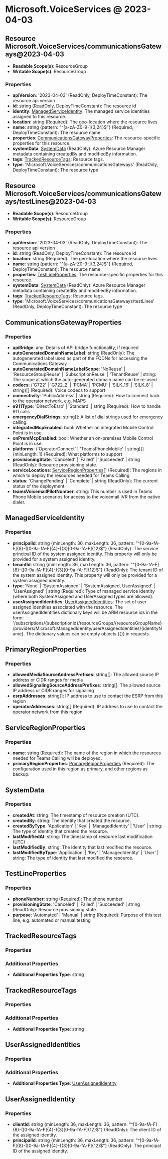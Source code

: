 # Microsoft.VoiceServices @ 2023-04-03

## Resource Microsoft.VoiceServices/communicationsGateways@2023-04-03
* **Readable Scope(s)**: ResourceGroup
* **Writable Scope(s)**: ResourceGroup
### Properties
* **apiVersion**: '2023-04-03' (ReadOnly, DeployTimeConstant): The resource api version
* **id**: string (ReadOnly, DeployTimeConstant): The resource id
* **identity**: [ManagedServiceIdentity](#managedserviceidentity): The managed service identities assigned to this resource.
* **location**: string (Required): The geo-location where the resource lives
* **name**: string {pattern: "^[a-zA-Z0-9-]{3,24}$"} (Required, DeployTimeConstant): The resource name
* **properties**: [CommunicationsGatewayProperties](#communicationsgatewayproperties): The resource-specific properties for this resource.
* **systemData**: [SystemData](#systemdata) (ReadOnly): Azure Resource Manager metadata containing createdBy and modifiedBy information.
* **tags**: [TrackedResourceTags](#trackedresourcetags): Resource tags.
* **type**: 'Microsoft.VoiceServices/communicationsGateways' (ReadOnly, DeployTimeConstant): The resource type

## Resource Microsoft.VoiceServices/communicationsGateways/testLines@2023-04-03
* **Readable Scope(s)**: ResourceGroup
* **Writable Scope(s)**: ResourceGroup
### Properties
* **apiVersion**: '2023-04-03' (ReadOnly, DeployTimeConstant): The resource api version
* **id**: string (ReadOnly, DeployTimeConstant): The resource id
* **location**: string (Required): The geo-location where the resource lives
* **name**: string {pattern: "^[a-zA-Z0-9-]{3,24}$"} (Required, DeployTimeConstant): The resource name
* **properties**: [TestLineProperties](#testlineproperties): The resource-specific properties for this resource.
* **systemData**: [SystemData](#systemdata) (ReadOnly): Azure Resource Manager metadata containing createdBy and modifiedBy information.
* **tags**: [TrackedResourceTags](#trackedresourcetags): Resource tags.
* **type**: 'Microsoft.VoiceServices/communicationsGateways/testLines' (ReadOnly, DeployTimeConstant): The resource type

## CommunicationsGatewayProperties
### Properties
* **apiBridge**: any: Details of API bridge functionality, if required
* **autoGeneratedDomainNameLabel**: string (ReadOnly): The autogenerated label used as part of the FQDNs for accessing the Communications Gateway
* **autoGeneratedDomainNameLabelScope**: 'NoReuse' | 'ResourceGroupReuse' | 'SubscriptionReuse' | 'TenantReuse' | string: The scope at which the auto-generated domain name can be re-used
* **codecs**: ('G722' | 'G722_2' | 'PCMA' | 'PCMU' | 'SILK_16' | 'SILK_8' | string)[] (Required): Voice codecs to support
* **connectivity**: 'PublicAddress' | string (Required): How to connect back to the operator network, e.g. MAPS
* **e911Type**: 'DirectToEsrp' | 'Standard' | string (Required): How to handle 911 calls
* **emergencyDialStrings**: string[]: A list of dial strings used for emergency calling.
* **integratedMcpEnabled**: bool: Whether an integrated Mobile Control Point is in use.
* **onPremMcpEnabled**: bool: Whether an on-premises Mobile Control Point is in use.
* **platforms**: ('OperatorConnect' | 'TeamsPhoneMobile' | string)[] {minLength: 1} (Required): What platforms to support
* **provisioningState**: 'Canceled' | 'Failed' | 'Succeeded' | string (ReadOnly): Resource provisioning state.
* **serviceLocations**: [ServiceRegionProperties](#serviceregionproperties)[] (Required): The regions in which to deploy the resources needed for Teams Calling
* **status**: 'ChangePending' | 'Complete' | string (ReadOnly): The current status of the deployment.
* **teamsVoicemailPilotNumber**: string: This number is used in Teams Phone Mobile scenarios for access to the voicemail IVR from the native dialer.

## ManagedServiceIdentity
### Properties
* **principalId**: string {minLength: 36, maxLength: 36, pattern: "^[0-9a-fA-F]{8}-([0-9a-fA-F]{4}-){3}[0-9a-fA-F]{12}$"} (ReadOnly): The service principal ID of the system assigned identity. This property will only be provided for a system assigned identity.
* **tenantId**: string {minLength: 36, maxLength: 36, pattern: "^[0-9a-fA-F]{8}-([0-9a-fA-F]{4}-){3}[0-9a-fA-F]{12}$"} (ReadOnly): The tenant ID of the system assigned identity. This property will only be provided for a system assigned identity.
* **type**: 'None' | 'SystemAssigned' | 'SystemAssigned, UserAssigned' | 'UserAssigned' | string (Required): Type of managed service identity (where both SystemAssigned and UserAssigned types are allowed).
* **userAssignedIdentities**: [UserAssignedIdentities](#userassignedidentities): The set of user assigned identities associated with the resource. The userAssignedIdentities dictionary keys will be ARM resource ids in the form: '/subscriptions/{subscriptionId}/resourceGroups/{resourceGroupName}/providers/Microsoft.ManagedIdentity/userAssignedIdentities/{identityName}. The dictionary values can be empty objects ({}) in requests.

## PrimaryRegionProperties
### Properties
* **allowedMediaSourceAddressPrefixes**: string[]: The allowed source IP address or CIDR ranges for media
* **allowedSignalingSourceAddressPrefixes**: string[]: The allowed source IP address or CIDR ranges for signaling
* **esrpAddresses**: string[]: IP address to use to contact the ESRP from this region
* **operatorAddresses**: string[] (Required): IP address to use to contact the operator network from this region

## ServiceRegionProperties
### Properties
* **name**: string (Required): The name of the region in which the resources needed for Teams Calling will be deployed.
* **primaryRegionProperties**: [PrimaryRegionProperties](#primaryregionproperties) (Required): The configuration used in this region as primary, and other regions as backup.

## SystemData
### Properties
* **createdAt**: string: The timestamp of resource creation (UTC).
* **createdBy**: string: The identity that created the resource.
* **createdByType**: 'Application' | 'Key' | 'ManagedIdentity' | 'User' | string: The type of identity that created the resource.
* **lastModifiedAt**: string: The timestamp of resource last modification (UTC)
* **lastModifiedBy**: string: The identity that last modified the resource.
* **lastModifiedByType**: 'Application' | 'Key' | 'ManagedIdentity' | 'User' | string: The type of identity that last modified the resource.

## TestLineProperties
### Properties
* **phoneNumber**: string (Required): The phone number
* **provisioningState**: 'Canceled' | 'Failed' | 'Succeeded' | string (ReadOnly): Resource provisioning state.
* **purpose**: 'Automated' | 'Manual' | string (Required): Purpose of this test line, e.g. automated or manual testing

## TrackedResourceTags
### Properties
### Additional Properties
* **Additional Properties Type**: string

## TrackedResourceTags
### Properties
### Additional Properties
* **Additional Properties Type**: string

## UserAssignedIdentities
### Properties
### Additional Properties
* **Additional Properties Type**: [UserAssignedIdentity](#userassignedidentity)

## UserAssignedIdentity
### Properties
* **clientId**: string {minLength: 36, maxLength: 36, pattern: "^[0-9a-fA-F]{8}-([0-9a-fA-F]{4}-){3}[0-9a-fA-F]{12}$"} (ReadOnly): The client ID of the assigned identity.
* **principalId**: string {minLength: 36, maxLength: 36, pattern: "^[0-9a-fA-F]{8}-([0-9a-fA-F]{4}-){3}[0-9a-fA-F]{12}$"} (ReadOnly): The principal ID of the assigned identity.

